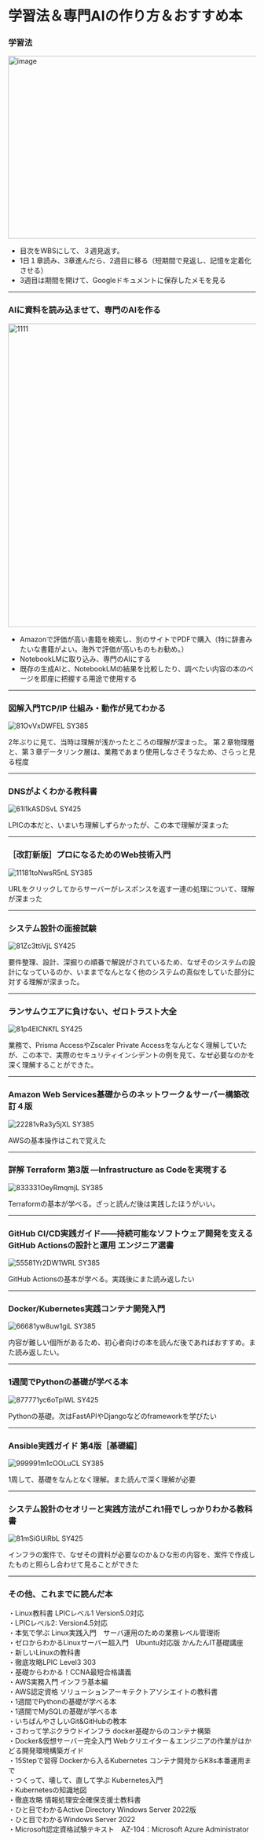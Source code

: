 # 学習法＆専門AIの作り方＆おすすめ本

### 学習法
<img width="1182" height="372" alt="image" src="https://github.com/user-attachments/assets/aac38963-f16a-4d2c-b0b6-c3d8b890101a" />

- 目次をWBSにして、３週見返す。
- 1日１章読み、3章進んだら、2週目に移る（短期間で見返し、記憶を定着化させる）
- 3週目は期間を開けて、Googleドキュメントに保存したメモを見る



---

### AIに資料を読み込ませて、専門のAIを作る

<img width="939" height="618" alt="1111" src="https://github.com/user-attachments/assets/0ab2ddc0-5ef1-41f8-88ad-4fcf9dfd9ce5" />

- Amazonで評価が高い書籍を検索し、別のサイトでPDFで購入（特に辞書みたいな書籍がよい。海外で評価が高いものもお勧め。）
- NotebookLMに取り込み、専門のAIにする
- 既存の生成AIと、NotebookLMの結果を比較したり、調べたい内容の本のページを即座に把握する用途で使用する

---

### 図解入門TCP/IP 仕組み・動作が見てわかる

![81OvVxDWFEL _SY385_](https://github.com/user-attachments/assets/b06bc20b-4c7c-4390-a25f-6cf5815c3012) 


2年ぶりに見て、当時は理解が浅かったところの理解が深まった。
第２章物理層と、第３章データリンク層は、業務であまり使用しなさそうなため、さらっと見る程度

---

### DNSがよくわかる教科書

![61l1kASDSvL _SY425_](https://github.com/user-attachments/assets/a7a2629d-de76-4c2d-b1e6-0089134844bf)


LPICの本だと、いまいち理解しずらかったが、この本で理解が深まった

---

### ［改訂新版］プロになるためのWeb技術入門

![11181toNwsR5nL _SY385_](https://github.com/user-attachments/assets/c448b5e1-4249-483c-8a51-8ef4b6541d5e)

URLをクリックしてからサーバーがレスポンスを返す一連の処理について、理解が深まった

---
### システム設計の面接試験

![81Zc3ttiVjL _SY425_](https://github.com/user-attachments/assets/55ddc432-5726-4ab9-b5ba-d3dbf9ef908a)

要件整理、設計、深掘りの順番で解説がされているため、なぜそのシステムの設計になっているのか、いままでなんとなく他のシステムの真似をしていた部分に対する理解が深まった。

---

### ランサムウエアに負けない、ゼロトラスト大全

![81p4EICNKfL _SY425_](https://github.com/user-attachments/assets/eaea6bdd-5dd3-4915-a912-3cde48e8196d)

業務で、Prisma AccessやZscaler Private Accessをなんとなく理解していたが、この本で、実際のセキュリティインシデントの例を見て、なぜ必要なのかを深く理解することができた。


---

### Amazon Web Services基礎からのネットワーク＆サーバー構築改訂４版

![22281vRa3y5jXL _SY385_](https://github.com/user-attachments/assets/6a82547f-8d41-4778-98ac-675944ae4efb)

AWSの基本操作はこれで覚えた

---

### 詳解 Terraform 第3版 ―Infrastructure as Codeを実現する


![833331OeyRmqmjL _SY385_](https://github.com/user-attachments/assets/91b9f932-1e9d-4ee9-ae43-ba2469e6a812)

Terraformの基本が学べる。ざっと読んだ後は実践したほうがいい。

---

### GitHub CI/CD実践ガイド――持続可能なソフトウェア開発を支えるGitHub Actionsの設計と運用 エンジニア選書

![55581Yr2DW1WRL _SY385_](https://github.com/user-attachments/assets/92f185a5-e23d-4d0a-b612-07ea87b3bfb3)

GitHub Actionsの基本が学べる。実践後にまた読み返したい

---

### Docker/Kubernetes実践コンテナ開発入門

![66681yw8uw1giL _SY385_](https://github.com/user-attachments/assets/3d941fdd-a251-48e8-87d4-3298c3fafc4e)

内容が難しい個所があるため、初心者向けの本を読んだ後であればおすすめ。また読み返したい。

---

### 1週間でPythonの基礎が学べる本

![877771yc6oTpiWL _SY425_](https://github.com/user-attachments/assets/f10fec25-bb68-4d25-b9d6-75e600f18f3b)

Pythonの基礎。次はFastAPIやDjangoなどのframeworkを学びたい

---

### Ansible実践ガイド 第4版［基礎編］

![999991m1cOOLuCL _SY385_](https://github.com/user-attachments/assets/2bb3e801-9e4f-4d4a-be65-c5d2caf6c552)

1周して、基礎をなんとなく理解。また読んで深く理解が必要


---

### システム設計のセオリーと実践⽅法がこれ1冊でしっかりわかる教科書

![81mSiGUiRbL _SY425_](https://github.com/user-attachments/assets/b887dd24-0b80-43d3-b5a7-3a1d3a963fec)


インフラの案件で、なぜその資料が必要なのか＆ひな形の内容を、案件で作成したものと照らし合わせて見ることができた


---

### その他、これまでに読んだ本

・Linux教科書 LPICレベル1 Version5.0対応 \
・LPICレベル2: Version4.5対応 \
・本気で学ぶ Linux実践入門　サーバ運用のための業務レベル管理術 \
・ゼロからわかるLinuxサーバー超入門　Ubuntu対応版 かんたんIT基礎講座 \
・新しいLinuxの教科書 \
・徹底攻略LPIC Level3 303 \
・基礎からわかる！CCNA最短合格講義 \
・AWS実務入門 インフラ基本編 \
・AWS認定資格 ソリューションアーキテクトアソシエイトの教科書 \
・1週間でPythonの基礎が学べる本 \
・1週間でMySQLの基礎が学べる本 \
・いちばんやさしいGit&GitHubの教本 \
・さわって学ぶクラウドインフラ docker基礎からのコンテナ構築 \
・Docker&仮想サーバー完全入門 Webクリエイター＆エンジニアの作業がはかどる開発環境構築ガイド \
・15Stepで習得 Dockerから入るKubernetes コンテナ開発からK8s本番運用まで \
・つくって、壊して、直して学ぶ Kubernetes入門 \
・Kubernetesの知識地図 \
・徹底攻略 情報処理安全確保支援士教科書 \
・ひと目でわかるActive Directory Windows Server 2022版 \
・ひと目でわかるWindows Server 2022 \
・Microsoft認定資格試験テキスト　AZ-104：Microsoft Azure Administrator
